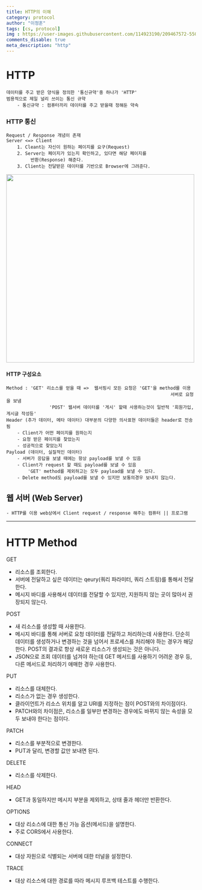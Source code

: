 ```yaml
---
title: HTTP의 이해
category: protocol
author: "이정훈"
tags: [cs, protocol]
img : https://user-images.githubusercontent.com/114923190/209467572-550235ce-732d-44a3-acad-e28083c8d99b.png
comments_disable: true
meta_description: "http"
---
```


# HTTP
	데이터를 주고 받은 양식을 정의한 '통신규약'중 하나가 'HTTP'
	범용적으로 제일 널리 쓰이는 통신 규약
		- 통신규약 : 컴퓨터끼리 데이터를 주고 받을때 정해둔 약속
### HTTP 통신
	Request / Response 개념이 존재
	Server <=> Client
		1. Cleant는 자신이 원하는 페이지를 요구(Request)
		2. Server는 페이지가 있는지 확인하고, 있다면 해당 페이지를
			 반환(Response) 해준다.
		3. Client는 전달받은 데이터를 기반으로 Browser에 그려준다.

<img src = 'https://user-images.githubusercontent.com/114923190/209467572-550235ce-732d-44a3-acad-e28083c8d99b.png' width = '500'>

#### HTTP 구성요소
	Method : 'GET' 리소스를 얻을 때 =>  웹서핑시 모든 요청은 'GET'을 method를 이용 
															     서버로 요청을 보냄
					'POST' 웹서버 데이터를 '게시' 할때 사용하는것이 일반적 '회원가입, 게시글 작성등'
	Header (추가 데이터, 메타 데이터) 대부분의 다양한 의사표현 데이터들은 header로 전송됨
		- Client가 어떤 페이지를 원하는지
		- 요청 받은 페이지를 찾았는지
		- 성공적으로 찾았는지
	Payload (데이터, 실질적인 데이터)
		- 서버가 응답을 보낼 때에는 항상 payload를 보낼 수 있음
		- Client가 request 할 때도 payload를 보낼 수 있음
			'GET' method를 제외하고는 모두 payload를 보낼 수 있다.
		- Delete method도 payload를 보낼 수 있지만 보통의경우 보내지 않는다.

## 웹 서버 (Web Server)
	- HTTP를 이용 web상에서 Client request / response 해주는 컴퓨터 || 프로그램


***

# HTTP Method
GET
- 리소스를 조회한다.  
- 서버에 전달하고 싶은 데이터는 qeury(쿼리 파라미터, 쿼리 스트링)를 통해서 전달한다.  
- 메시지 바디를 사용해서 데이터를 전달할 수 있지만, 지원하지 않는 곳이 많아서 권장되지 않는다.

POST
- 새 리소스를 생성할 때 사용한다.  
- 메시지 바디를 통해 서버로 요청 데이터를 전달하고 처리하는데 사용한다. 단순히 데이터를 생성하거나 변경하는 것을 넘어서 프로세스를 처리해야 하는 경우가 해당한다. POST의 결과로 항상 새로운 리소스가 생성되는 것은 아니다.  
- JSON으로 조회 데이터를 넘겨야 하는데 GET 메서드를 사용하기 어려운 경우 등, 다른 메서드로 처리하기 애매한 경우 사용한다.

PUT
- 리소스를 대체한다.  
- 리소스가 없는 경우 생성한다.  
- 클라이언트가 리소스 위치를 알고 URI를 지정하는 점이 POST와의 차이점이다.  
- PATCH와의 차이점은, 리소스를 일부만 변경하는 경우에도 바뀌지 않는 속성을 모두 보내야 한다는 점이다.

PATCH
- 리소스를 부분적으로 변경한다.  
- PUT과 달리, 변경할 값만 보내면 된다.

DELETE
- 리소스를 삭제한다.

HEAD
- GET과 동일하지만 메시지 부분을 제외하고, 상태 줄과 헤더만 반환한다.

OPTIONS
- 대상 리소스에 대한 통신 가능 옵션(메서드)을 설명한다.  
- 주로 CORS에서 사용한다.

CONNECT
- 대상 자원으로 식별되는 서버에 대한 터널을 설정한다.

TRACE
- 대상 리소스에 대한 경로를 따라 메시지 루프백 테스트를 수행한다.